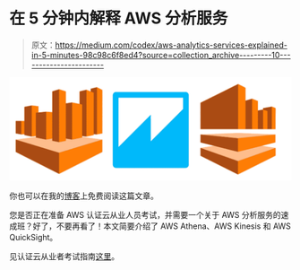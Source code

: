 # 在 5 分钟内解释 AWS 分析服务

> 原文：<https://medium.com/codex/aws-analytics-services-explained-in-5-minutes-98c98c6f8ed4?source=collection_archive---------10----------------------->

![](img/21fdaf85bd919533472954d0a58383cd.png)

你也可以在我的[博客](https://www.techdeque.com/projects/article/aws-analytics-services-explained-in-5-minutes)上免费阅读这篇文章。

您是否正在准备 AWS 认证云从业人员考试，并需要一个关于 AWS 分析服务的速成班？好了，不要再看了！本文简要介绍了 AWS Athena、AWS Kinesis 和 AWS QuickSight。

见认证云从业者考试指南[这里](https://d1.awsstatic.com/training-and-certification/docs-cloud-practitioner/AWS-Certified-Cloud-Practitioner_Exam-Guide.pdf)。